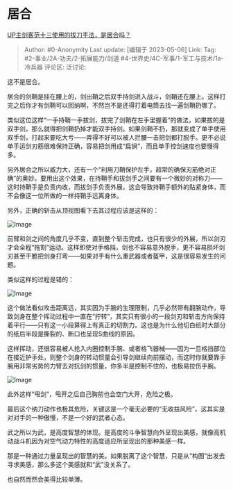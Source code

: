 # 居合
[UP主剑客范十三使用的拔刀手法，是居合吗？](https://www.zhihu.com/question/585018166/answer/3014800585)

> Author: #0-Anonymity
> Last update: [编辑于 2023-05-06]
> Link:
> Tag: #2-事业/2A-功夫/2-拓展能力/剑道 #4-世界史/4C-军事/1-军工与技术/1a-冷兵器 
> 评论区:
> 泛讨论:

这不是居合。

居合的剑鞘是挂在腰上的，剑出鞘之后双手持剑进入战斗，剑鞘还在腰上。这样打完之后你才有剑鞘可以回纳啊，不然岂不是还得打着电筒去找一遍剑鞘扔哪了。

类似这位这样“一手持鞘一手拔剑，拔完了剑鞘在左手里握着”的做法，如果拔的是双手剑，那么就得把剑鞘扔掉才能双手持剑。如果剑鞘不扔，那就变成了单手使用双手剑，打起来要吃大亏——弄得不好可以被人拦腰一击把剑都打脱手。更不必说单手运剑刃筋很难保持正确，容易把剑用成“扁锏”，而且单手控剑速度也要慢得多。

另外居合之所以威力大，还有一个“利用刀鞘保护左手，超常的确保刃筋绝对正确”的奥妙。要用出这个效果，在持鞘手和拔剑手之间要有一个微妙的对称力——这时持鞘手是负责内收，而拔剑手负责外展。这会导致持鞘手额外的贴紧身体，而不会像这一位所做的一样持鞘手远离身体。

另外，正确的斩击从顶视图看下去其过程应该是这样的：

![Image](https://pic1.zhimg.com/50/v2-fd001b20d7fdcf3682535ddb1ed1279e_720w.jpg?source=1940ef5c)

前臂和剑之间的角度几乎不变，直到整个斩击完成，也只有很少的外展，所以剑刃才会全程“拖割”运动。这样即使对手格挡，剑也不容易意外脱手，更不容易损坏剑刃甚至干脆把剑身打弯——如果对手有什么重武器或者盔甲，这是很容易发生的问题。

类似这样的过程是错的：

![Image](https://picx.zhimg.com/50/v2-f94394122e730c214a513f7eb4d806ca_720w.jpg?source=1940ef5c)

这个做法看似攻击距离远，其实因为手腕的生理限制，几乎必然带有翻腕动作，导致剑身在整个挥动过程中一直在“拧转”，其实只有很小的一段剑刃和斩击方向保持着平行——只有这一小段算得上有真正的切割力。这也是为什么他切白纸时大部分的纸后半段是撕裂的、断口也呈现S曲线的原因。

这样挥动，还很容易被人抢入内圈控制手腕、或者格飞器械——因为一旦格挡部位在接近护手处，则整个剑身的转动惯量会引导剑继续向前摆动，而这时你就要靠手腕用非常劣势的力臂去对抗剑的惯量，你多半是控制不住的，也极易拉伤手腕。

![Image](https://picx.zhimg.com/50/v2-c99b20cc67d79fa7a81517411dd77ca4_720w.jpg?source=1940ef5c)

此外这样“甩剑”，甩开之后自己胸前也会空门大开，危险之极。

最后这个纳刀动作也极其危险，关键这是一个毫无必要的“无收益风险”，这其实是对对手的一种傲慢，不是一个好的武者心态。

武之所以为武，是高度智慧的体现。是高度的斗争智慧向外呈现出美感，就像高机动战斗机因为对空气动力特性的高度适应所呈现出的那种美感一样。

那是一种通过力量呈现出的智慧的美。如果脱离了这个智慧，只是从“构图”出发去寻求美感，那么多这个美感就和“武”没关系了。

也自然而然会美得比较单薄。